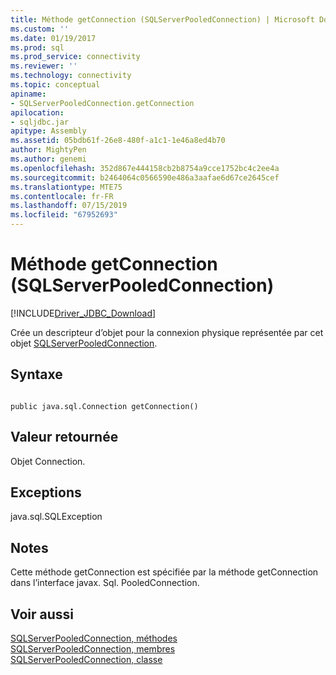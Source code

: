 ```yaml
---
title: Méthode getConnection (SQLServerPooledConnection) | Microsoft Docs
ms.custom: ''
ms.date: 01/19/2017
ms.prod: sql
ms.prod_service: connectivity
ms.reviewer: ''
ms.technology: connectivity
ms.topic: conceptual
apiname:
- SQLServerPooledConnection.getConnection
apilocation:
- sqljdbc.jar
apitype: Assembly
ms.assetid: 05bdb61f-26e8-480f-a1c1-1e46a8ed4b70
author: MightyPen
ms.author: genemi
ms.openlocfilehash: 352d867e444158cb2b8754a9cce1752bc4c2ee4a
ms.sourcegitcommit: b2464064c0566590e486a3aafae6d67ce2645cef
ms.translationtype: MTE75
ms.contentlocale: fr-FR
ms.lasthandoff: 07/15/2019
ms.locfileid: "67952693"
---
```

# <a name="getconnection-method-sqlserverpooledconnection"></a>Méthode getConnection (SQLServerPooledConnection)
[!INCLUDE[Driver_JDBC_Download](../../../includes/driver_jdbc_download.md)]

  Crée un descripteur d’objet pour la connexion physique représentée par cet objet [SQLServerPooledConnection](../../../connect/jdbc/reference/sqlserverpooledconnection-class.md).  
  
## <a name="syntax"></a>Syntaxe  
  
```  
  
public java.sql.Connection getConnection()  
```  
  
## <a name="return-value"></a>Valeur retournée  
 Objet Connection.  
  
## <a name="exceptions"></a>Exceptions  
 java.sql.SQLException  
  
## <a name="remarks"></a>Notes  
 Cette méthode getConnection est spécifiée par la méthode getConnection dans l’interface javax. Sql. PooledConnection.  
  
## <a name="see-also"></a>Voir aussi  
 [SQLServerPooledConnection, méthodes](../../../connect/jdbc/reference/sqlserverpooledconnection-methods.md)   
 [SQLServerPooledConnection, membres](../../../connect/jdbc/reference/sqlserverpooledconnection-members.md)   
 [SQLServerPooledConnection, classe](../../../connect/jdbc/reference/sqlserverpooledconnection-class.md)  
  
  
